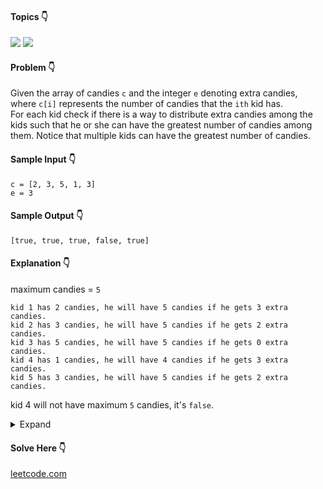 #### Topics :point_down:
![](https://img.shields.io/badge/-array-wheat) 
![](https://img.shields.io/badge/-greedy-wheat)

#### Problem :point_down:
Given the array of candies `c` and the integer  `e` denoting extra candies, where `c[i]` represents the number of candies that the `ith` kid has.  
For each kid check if there is a way to distribute extra candies among the kids such that he or she can have the greatest number of candies among them. Notice that multiple kids can have the greatest number of candies.
#### Sample Input :point_down:
```
c = [2, 3, 5, 1, 3] 
e = 3
```
#### Sample Output :point_down:
```
[true, true, true, false, true] 
```
#### Explanation :point_down:
maximum candies = `5`
```
kid 1 has 2 candies, he will have 5 candies if he gets 3 extra candies.
kid 2 has 3 candies, he will have 5 candies if he gets 2 extra candies.
kid 3 has 5 candies, he will have 5 candies if he gets 0 extra candies.
kid 4 has 1 candies, he will have 4 candies if he gets 3 extra candies.
kid 5 has 3 candies, he will have 5 candies if he gets 2 extra candies.
```
kid 4 will not have maximum `5` candies, it's `false`.
<details>
<summary>Expand</summary>

#### Python :point_down:
```py
def solve(c, e):
    a = [False for _ in range(len(c))] # answer

    m = max(c)
    for i in range(len(c)):
        if (c[i] + e) >= m:
            a[i] = True

    return a
```
#### Time Complexity :point_down:
```
O(n)
```
#### Space Complexity :point_down:
```
O(1)
```
#### Python :point_down:
```py
def solve(c, e):
    return [True if (i + e) >= max(c) else False for i in c]
```
</details>

#### Solve Here :point_down:
[leetcode.com](https://leetcode.com/problems/kids-with-the-greatest-number-of-candies/)
